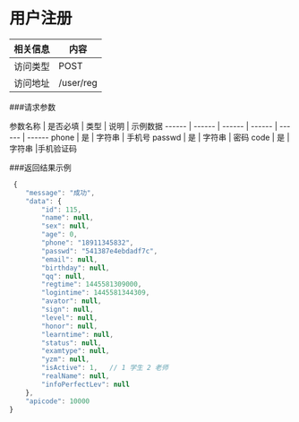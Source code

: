 
# 用户注册
 相关信息 | 内容
 ------ | ------
 访问类型 | POST
 访问地址 | /user/reg

###请求参数

 参数名称 | 是否必填 | 类型 | 说明 | 示例数据
 ------ | ------ | ------ | ------ | ------ | ------
 phone | 是 | 字符串 | 手机号
 passwd | 是 | 字符串 | 密码
 code   | 是 |字符串  |手机验证码

###返回结果示例

```javascript
 {
    "message": "成功",
    "data": {
        "id": 115,
        "name": null,
        "sex": null,
        "age": 0,
        "phone": "18911345832",
        "passwd": "541387e4ebdadf7c",
        "email": null,
        "birthday": null,
        "qq": null,
        "regtime": 1445581309000,
        "logintime": 1445581344309,
        "avator": null,
        "sign": null,
        "level": null,
        "honor": null,
        "learntime": null,
        "status": null,
        "examtype": null,
        "yzm": null,
        "isActive": 1,   // 1 学生 2 老师
        "realName": null,
        "infoPerfectLev": null
    },
    "apicode": 10000
}



```
